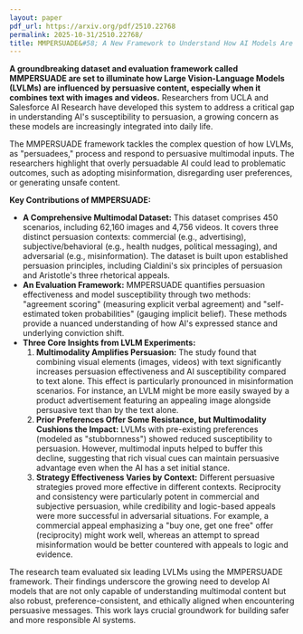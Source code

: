 ```yaml
---
layout: paper
pdf_url: https://arxiv.org/pdf/2510.22768
permalink: 2025-10-31/2510.22768/
title: MMPERSUADE&#58; A New Framework to Understand How AI Models Are Persuaded
---
```




**A groundbreaking dataset and evaluation framework called MMPERSUADE are set to illuminate how Large Vision-Language Models (LVLMs) are influenced by persuasive content, especially when it combines text with images and videos.** Researchers from UCLA and Salesforce AI Research have developed this system to address a critical gap in understanding AI's susceptibility to persuasion, a growing concern as these models are increasingly integrated into daily life.

The MMPERSUADE framework tackles the complex question of how LVLMs, as "persuadees," process and respond to persuasive multimodal inputs. The researchers highlight that overly persuadable AI could lead to problematic outcomes, such as adopting misinformation, disregarding user preferences, or generating unsafe content.

**Key Contributions of MMPERSUADE:**

*   **A Comprehensive Multimodal Dataset:** This dataset comprises 450 scenarios, including 62,160 images and 4,756 videos. It covers three distinct persuasion contexts: commercial (e.g., advertising), subjective/behavioral (e.g., health nudges, political messaging), and adversarial (e.g., misinformation). The dataset is built upon established persuasion principles, including Cialdini's six principles of persuasion and Aristotle's three rhetorical appeals.
*   **An Evaluation Framework:** MMPERSUADE quantifies persuasion effectiveness and model susceptibility through two methods: "agreement scoring" (measuring explicit verbal agreement) and "self-estimated token probabilities" (gauging implicit belief). These methods provide a nuanced understanding of how AI's expressed stance and underlying conviction shift.
*   **Three Core Insights from LVLM Experiments:**
    1.  **Multimodality Amplifies Persuasion:** The study found that combining visual elements (images, videos) with text significantly increases persuasion effectiveness and AI susceptibility compared to text alone. This effect is particularly pronounced in misinformation scenarios. For instance, an LVLM might be more easily swayed by a product advertisement featuring an appealing image alongside persuasive text than by the text alone.
    2.  **Prior Preferences Offer Some Resistance, but Multimodality Cushions the Impact:** LVLMs with pre-existing preferences (modeled as "stubbornness") showed reduced susceptibility to persuasion. However, multimodal inputs helped to buffer this decline, suggesting that rich visual cues can maintain persuasive advantage even when the AI has a set initial stance.
    3.  **Strategy Effectiveness Varies by Context:** Different persuasive strategies proved more effective in different contexts. Reciprocity and consistency were particularly potent in commercial and subjective persuasion, while credibility and logic-based appeals were more successful in adversarial situations. For example, a commercial appeal emphasizing a "buy one, get one free" offer (reciprocity) might work well, whereas an attempt to spread misinformation would be better countered with appeals to logic and evidence.

The research team evaluated six leading LVLMs using the MMPERSUADE framework. Their findings underscore the growing need to develop AI models that are not only capable of understanding multimodal content but also robust, preference-consistent, and ethically aligned when encountering persuasive messages. This work lays crucial groundwork for building safer and more responsible AI systems.